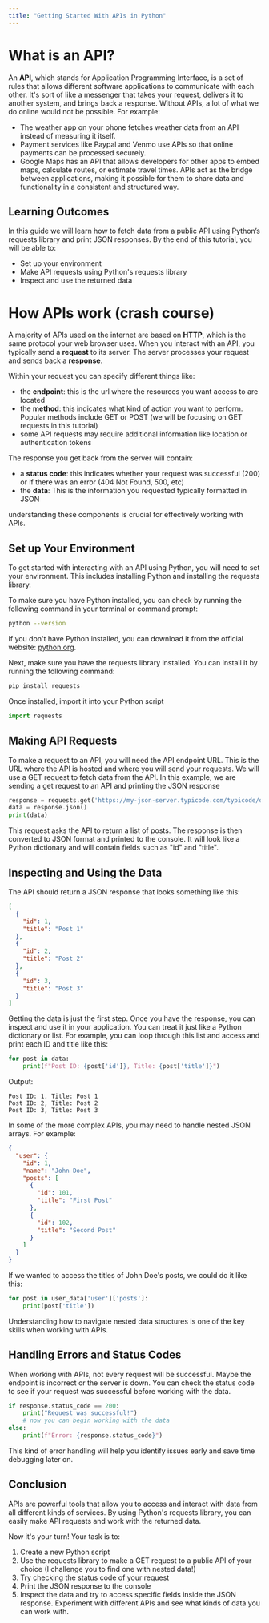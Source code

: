 ```yaml
---
title: "Getting Started With APIs in Python"
---
```


# What is an API?

An **API**, which stands for Application Programming Interface, is a set of rules that allows different software applications to communicate with each other. It's sort of like a messenger that takes your request, delivers it to another system, and brings back a response. Without APIs, a lot of what we do online would not be possible. For example:
- The weather app on your phone fetches weather data from an API instead of measuring it itself.
- Payment services like Paypal and Venmo use APIs so that online payments can be processed securely.
- Google Maps has an API that allows developers for other apps to embed maps, calculate routes, or estimate travel times.
APIs act as the bridge between applications, making it possible for them to share data and functionality in a consistent and structured way.

## Learning Outcomes

In this guide we will learn how to fetch data from a public API using Python’s requests library and print JSON responses. By the end of this tutorial, you will be able to: 

- Set up your environment
- Make API requests using Python's requests library
- Inspect and use the returned data

# How APIs work (crash course)
A majority of APIs used on the internet are based on **HTTP**, which is the same protocol your web browser uses. When you interact with an API, you typically send a **request** to its server. The server processes your request and sends back a **response**.

Within your request you can specify different things like:
- the **endpoint**: this is the url where the resources you want access to are located
- the **method**: this indicates what kind of action you want to perform. Popular methods include GET or POST (we will be focusing on GET requests in this tutorial)
- some API requests may require additional information like location or authentication tokens

The response you get back from the server will contain:
- a **status code**: this indicates whether your request was successful (200) or if there was an error (404 Not Found, 500, etc)
- the **data**: This is the information you requested typically formatted in JSON

understanding these components is crucial for effectively working with APIs.


## Set up Your Environment
To get started with interacting with an API using Python, you will need to set your environment. This includes installing Python and installing the requests library.

To make sure you have Python installed, you can check by running the following command in your terminal or command prompt:

```bash
python --version
```
If you don't have Python installed, you can download it from the official website: [python.org](https://www.python.org/downloads/).

Next, make sure you have the requests library installed. You can install it by running the following command:

```bash
pip install requests
```
Once installed, import it into your Python script

```python
import requests
```

## Making API Requests
To make a request to an API, you will need the API endpoint URL. This is the URL where the API is hosted and where you will send your requests. We will use a GET request to fetch data from the API.
In this example, we are sending a get request to an API and printing the JSON response 

```python
response = requests.get('https://my-json-server.typicode.com/typicode/demo/posts')
data = response.json()
print(data)
```
This request asks the API to return a list of posts. The response is then converted to JSON format and printed to the console. It will look like a Python dictionary and will contain fields such as "id" and "title".

## Inspecting and Using the Data
The API should return a JSON response that looks something like this:

```json
[
  {
    "id": 1,
    "title": "Post 1"
  },
  {
    "id": 2,
    "title": "Post 2"
  },
  {
    "id": 3,
    "title": "Post 3"
  }
]
```
Getting the data is just the first step. Once you have the response, you can inspect and use it in your application. You can treat it just like a Python dictionary or list. For example, you can loop through this list and access and print each ID and title like this:

```python
for post in data:
    print(f"Post ID: {post['id']}, Title: {post['title']}")
```
Output:
```
Post ID: 1, Title: Post 1
Post ID: 2, Title: Post 2  
Post ID: 3, Title: Post 3
```

In some of the more complex APIs, you may need to handle nested JSON arrays. For example:
```json
{
  "user": {
    "id": 1,
    "name": "John Doe",
    "posts": [
      {
        "id": 101,
        "title": "First Post"
      },
      {
        "id": 102,
        "title": "Second Post"
      }
    ]
  }
}
```
If we wanted to access the titles of John Doe's posts, we could do it like this:

```python
for post in user_data['user']['posts']:
    print(post['title'])
```
Understanding how to navigate nested data structures is one of the key skills when working with APIs.
## Handling Errors and Status Codes
When working with APIs, not every request will be successful. Maybe the endpoint is incorrect or the server is down. You can check the status code to see if your request was successful before working with the data.
```python
if response.status_code == 200:
    print("Request was successful!")
    # now you can begin working with the data
else:
    print(f"Error: {response.status_code}")
```
This kind of error handling will help you identify issues early and save time debugging later on.

## Conclusion
APIs are powerful tools that allow you to access and interact with data from all different kinds of services. By using Python's requests library, you can easily make API requests and work with the returned data.

Now it's your turn!
Your task is to:
1. Create a new Python script
2. Use the requests library to make a GET request to a public API of your choice (I challenge you to find one with nested data!)
3. Try checking the status code of your request
4. Print the JSON response to the console
5. Inspect the data and try to access specific fields inside the JSON response.
Experiment with different APIs and see what kinds of data you can work with.

